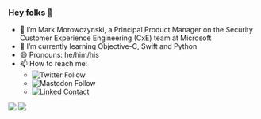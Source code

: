 ### Hey folks 👋

- 🔭 I’m Mark Morowczynski, a Principal Product Manager on the Security Customer Experience Engineering (CxE) team at Microsoft 
- 🌱 I’m currently learning Objective-C, Swift and Python
- 😄 Pronouns: he/him/his
- 📫 How to reach me: 
     - ![Twitter Follow](https://img.shields.io/twitter/follow/markmorow?style=social)
     - ![Mastodon Follow](https://img.shields.io/mastodon/follow/109291725948763887?domain=https%3A%2F%2Finfosec.exchange&style=social)
     - [![Linked Contact](https://img.shields.io/badge/linkedin-%230077B5.svg?style=for-the-badge&logo=linkedin)](https://www.linkedin.com/in/markmorow)

<img src="https://github-readme-stats.vercel.app/api?username=MarkMorow&show_icons=true"/>
<img src="https://github-readme-stats.vercel.app/api/top-langs?username=MarkMorow&layout=compact"/>

<!--
**MarkMorow/MarkMorow** is a ✨ _special_ ✨ repository because its `README.md` (this file) appears on your GitHub profile.

Here are some ideas to get you started:

- 🔭 I’m currently working on ...
- 🌱 I’m currently learning ...
- 👯 I’m looking to collaborate on ...
- 🤔 I’m looking for help with ...
- 💬 Ask me about ...
- 📫 How to reach me: ...
- 😄 Pronouns: ...
- ⚡ Fun fact: ...
<a rel="me" href="https://infosec.exchange/@markmorow">Mastodon</a>
-->

